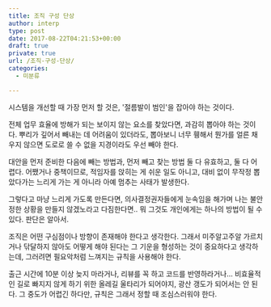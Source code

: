 ```yaml
---
title: 조직 구성 단상
author: interp
type: post
date: 2017-08-22T04:21:53+00:00
draft: true
private: true
url: /조직-구성-단상/
categories:
  - 미분류

---
```

시스템을 개선할 때 가장 먼저 할 것은, '절름발이 범인'을 잡아야 하는 것이다.

전체 업무 효율에 방해가 되는 보이지 않는 요소를 찾았다면, 과감히 뽑아야 하는 것이다. 뿌리가 깊어서 빼내는 데 어려움이 있더라도, 뽑아보니 너무 휑해서 뭔가를 얼른 채우지 않으면 도로로 쓸 수 없을 지경이라도 우선 빼야 한다.

대안을 먼저 준비한 다음에 빼는 방법과, 먼저 빼고 찾는 방법 둘 다 유효하고, 둘 다 어렵다. 어쨌거나 중책이므로, 적임자를 앉히는 게 쉬운 일도 아니고, 대비 없이 무작정 뽑았다가는 느리게 가는 게 아니라 아예 멈추는 사태가 발생한다.

그렇다고 마냥 느리게 가도록 만든다면, 의사결정권자들에게 눈속임을 해가며 나는 불안정한 상황을 만들지 않겠노라고 다짐한다면.. 뭐 그것도 개인에게는 하나의 방법이 될 수 있다. 판단은 알아서.

조직은 어떤 구심점이나 방향이 존재해야 한다고 생각한다. 그래서 미주알고주알 가르치거나 닦달하지 않아도 어떻게 해야 된다는 그 기운을 형성하는 것이 중요하다고 생각하는데, 그러려면 필요악처럼 느껴지는 규칙을 사용해야 한다.

출근 시간에 10분 이상 늦지 마라거나, 리뷰를 꼭 하고 코드를 반영하라거나&#8230; 비효율적인 길로 빠지지 않게 하기 위한 올레길 울타리가 되어야지, 광산 갱도가 되어서는 안 된다. 그 중도가 어렵긴 하다만, 규칙은 그래서 정할 때 조심스러워야 한다.